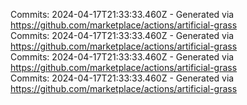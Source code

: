 Commits: 2024-04-17T21:33:33.460Z - Generated via https://github.com/marketplace/actions/artificial-grass
<br>
Commits: 2024-04-17T21:33:33.460Z - Generated via https://github.com/marketplace/actions/artificial-grass
<br>
Commits: 2024-04-17T21:33:33.460Z - Generated via https://github.com/marketplace/actions/artificial-grass
<br>
Commits: 2024-04-17T21:33:33.460Z - Generated via https://github.com/marketplace/actions/artificial-grass
<br>
